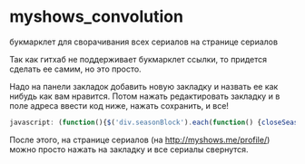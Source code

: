 # myshows_convolution
букмарклет для сворачивания всех сериалов на странице сериалов


Так как гитхаб не поддерживает букмарклет ссылки, то придется сделать ее самим, но это просто. 

Надо на панели закладок добавить новую закладку и назвать ее как нибудь как вам нравится. 
Потом нажать редактировать закладку и в поле адреса ввести код ниже, нажать сохранить, и все!

```js
javascript: (function(){$('div.seasonBlock').each(function() {closeSeasonBlock(this.id);}); saveCookies(); alert('Все свернуто! Перезагрузи страницу.');})();
```

После этого, на странице сериалов (на http://myshows.me/profile/) можно просто нажать на закладку и все сериалы свернутся.

